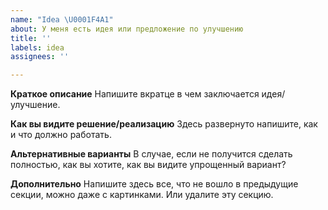 ```yaml
---
name: "Idea \U0001F4A1"
about: У меня есть идея или предложение по улучшению
title: ''
labels: idea
assignees: ''

---
```


**Краткое описание**
Напишите вкратце в чем заключается идея/улучшение.

**Как вы видите решение/реализацию**
Здесь развернуто напишите, как и что должно работать.

**Альтернативные варианты**
В случае, если не получится сделать полностью, как вы хотите, как вы видите упрощенный вариант?

**Дополнительно**
Напишите здесь все, что не вошло в предыдущие секции, можно даже с картинками. Или удалите эту секцию.
